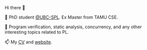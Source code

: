 Hi there 👋

🌱 PhD student [@UBC-SPL](https://spl.cs.ubc.ca/index.html). Ex Master from TAMU CSE.

🔭 Program verification, static analysis, concurrency, and any other interesting topics related to PL.

📫 My [CV] and [website].

<!--
**funemy/funemy** is a ✨ _special_ ✨ repository because its `README.md` (this file) appears on your GitHub profile.

Here are some ideas to get you started:

- 🔭 I’m currently working on ...
- 🌱 I’m currently learning ...
- 👯 I’m looking to collaborate on ...
- 🤔 I’m looking for help with ...
- 💬 Ask me about ...
- 📫 How to reach me: ...
- 😄 Pronouns: ...
- ⚡ Fun fact: ...
-->


 [website]: https://liyz.pl
 [CV]: https://liyz.pl/index/cv-yanzeli.pdf

